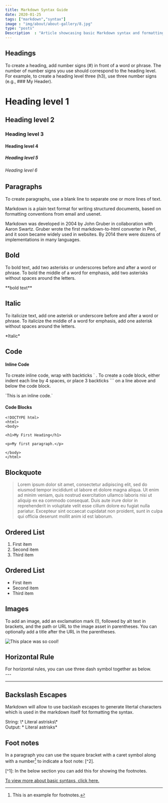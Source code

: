 ```yaml
---
title: Markdown Syntax Guide
date: 2020-01-25
tags: ["markdown","syntax"]
image : "img/about/about-gallery/8.jpg"
type: "posts"
Description  : "Article showcasing basic Markdown syntax and formatting for HTML elemenets. To create a heading, add number signs (#) in front of a word or phrase.."
---
```


## Headings

To create a heading, add number signs (#) in front of a word or phrase. The number of number signs you use should correspond to the heading level. For example, to create a heading level three (h3), use three number signs (e.g., ### My Header).
&nbsp;
# Heading level 1 	
## Heading level 2 	
### Heading level 3 
#### Heading level 4 
##### Heading level 5 
###### Heading level 6 	

## Paragraphs

To create paragraphs, use a blank line to separate one or more lines of text.

Markdown is a plain text format for writing structured documents, based on formatting conventions from email and usenet.

Markdown was developed in 2004 by John Gruber in collaboration with Aaron Swartz. Gruber wrote the first markdown-to-html converter in Perl, and it soon became widely used in websites. By 2014 there were dozens of implementations in many languages.

## Bold

To bold text, add two asterisks or underscores before and after a word or phrase. To bold the middle of a word for emphasis, add two asterisks without spaces around the letters.

\*\*bold text**

## Italic

To italicize text, add one asterisk or underscore before and after a word or phrase. To italicize the middle of a word for emphasis, add one asterisk without spaces around the letters.

\*Italic*

## Code

#### Inline Code

To create inline code, wrap with backticks ` . To create a code block, either indent each line by 4 spaces, or place 3 backticks ``` on a line above and below the code block. 

\`This is an inline code.`

#### Code Blocks

```
<!DOCTYPE html>
<html>
<body>

<h1>My First Heading</h1>

<p>My first paragraph.</p>

</body>
</html>
```

## Blockquote
> Lorem ipsum dolor sit amet, consectetur adipiscing elit, sed do eiusmod tempor incididunt ut labore et dolore magna aliqua. Ut enim ad minim veniam, quis nostrud exercitation ullamco laboris nisi ut aliquip ex ea commodo consequat. Duis aute irure dolor in reprehenderit in voluptate velit esse cillum dolore eu fugiat nulla pariatur. Excepteur sint occaecat cupidatat non proident, sunt in culpa qui officia deserunt mollit anim id est laborum.
 
## Ordered List
1. First item  
2. Second item  
3. Third item  

## Ordered List
- First item  
- Second item  
- Third item  

## Images

To add an image, add an exclamation mark (!), followed by alt text in brackets, and the path or URL to the image asset in parentheses. You can optionally add a title after the URL in the parentheses.

![This place was so cool!](/img/posts/img-10.jpg)



## Horizontal Rule 	

For horizontal rules, you can use three dash symbol together as below.  
  \--\-

---

## Backslash Escapes
Markdown will allow to use backlash escapes to generate litertal characters which is used in the markdown itself fot formatting the syntax.

String: \\* Literal astrisks\\*  
Output: \* Literal astrisks\* 

## Foot notes
In a paragraph you can use the square bracket with a caret symbol along with a number[^1] to indicate a foot note: [^2].

\[^1]: In the below section you can add this for showing the footnotes.
[^1]: This is an example for footnotes.



[To view more about basic syntaxs, click here.](https://www.markdownguide.org/basic-syntax/)